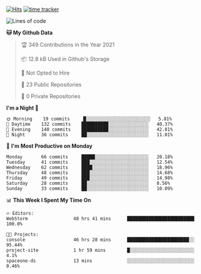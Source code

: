 
[![Hits](https://hits.seeyoufarm.com/api/count/incr/badge.svg?url=https%3A%2F%2Fgithub.com%2FWANZARGEN&count_bg=%2346D1A7&title_bg=%23555555&icon=&icon_color=%23E7E7E7&title=hits&edge_flat=false)](https://hits.seeyoufarm.com)
[![time tracker](https://wakatime.com/badge/github/WANZARGEN/console.svg)](https://wakatime.com/badge/github/WANZARGEN/console)

<!--START_SECTION:waka-->
![Lines of code](https://img.shields.io/badge/From%20Hello%20World%20I%27ve%20Written-2.0%20million%20lines%20of%20code-blue)

**🐱 My Github Data** 

> 🏆 349 Contributions in the Year 2021
 > 
> 📦 12.8 kB Used in Github's Storage 
 > 
> 🚫 Not Opted to Hire
 > 
> 📜 23 Public Repositories 
 > 
> 🔑 0 Private Repositories  
 > 
**I'm a Night 🦉** 

```text
🌞 Morning    19 commits     █░░░░░░░░░░░░░░░░░░░░░░░░   5.81% 
🌆 Daytime    132 commits    ██████████░░░░░░░░░░░░░░░   40.37% 
🌃 Evening    140 commits    ██████████░░░░░░░░░░░░░░░   42.81% 
🌙 Night      36 commits     ██░░░░░░░░░░░░░░░░░░░░░░░   11.01%

```
📅 **I'm Most Productive on Monday** 

```text
Monday       66 commits     █████░░░░░░░░░░░░░░░░░░░░   20.18% 
Tuesday      41 commits     ███░░░░░░░░░░░░░░░░░░░░░░   12.54% 
Wednesday    62 commits     ████░░░░░░░░░░░░░░░░░░░░░   18.96% 
Thursday     48 commits     ███░░░░░░░░░░░░░░░░░░░░░░   14.68% 
Friday       49 commits     ███░░░░░░░░░░░░░░░░░░░░░░   14.98% 
Saturday     28 commits     ██░░░░░░░░░░░░░░░░░░░░░░░   8.56% 
Sunday       33 commits     ██░░░░░░░░░░░░░░░░░░░░░░░   10.09%

```


📊 **This Week I Spent My Time On** 

```text
🔥 Editors: 
WebStorm                 48 hrs 41 mins      █████████████████████████   100.0%

🐱‍💻 Projects: 
console                  46 hrs 28 mins      ███████████████████████░░   95.44% 
project-site             1 hr 59 mins        █░░░░░░░░░░░░░░░░░░░░░░░░   4.1% 
spaceone-ds              13 mins             ░░░░░░░░░░░░░░░░░░░░░░░░░   0.46%

```


<!--END_SECTION:waka-->
